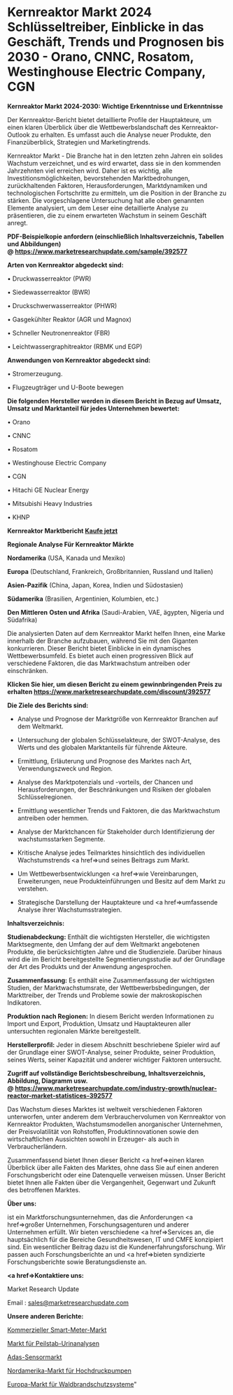 # Kernreaktor Markt 2024 Schlüsseltreiber, Einblicke in das Geschäft, Trends und Prognosen bis 2030 - Orano, CNNC, Rosatom, Westinghouse Electric Company, CGN

<strong>Kernreaktor Markt 2024-2030: Wichtige Erkenntnisse und Erkenntnisse</strong>

Der Kernreaktor-Bericht bietet detaillierte Profile der Hauptakteure, um einen klaren Überblick über die Wettbewerbslandschaft des Kernreaktor-Outlook zu erhalten. Es umfasst auch die Analyse neuer Produkte, den Finanzüberblick, Strategien und Marketingtrends.

Kernreaktor Markt - Die Branche hat in den letzten zehn Jahren ein solides Wachstum verzeichnet, und es wird erwartet, dass sie in den kommenden Jahrzehnten viel erreichen wird. Daher ist es wichtig, alle Investitionsmöglichkeiten, bevorstehenden Marktbedrohungen, zurückhaltenden Faktoren, Herausforderungen, Marktdynamiken und technologischen Fortschritte zu ermitteln, um die Position in der Branche zu stärken. Die vorgeschlagene Untersuchung hat alle oben genannten Elemente analysiert, um dem Leser eine detaillierte Analyse zu präsentieren, die zu einem erwarteten Wachstum in seinem Geschäft anregt.

<strong><b>PDF-Beispielkopie anfordern (einschließlich Inhaltsverzeichnis, Tabellen und Abbildungen) @ </b></strong><strong><a href=https://www.marketresearchupdate.com/sample/392577><strong>https://www.marketresearchupdate.com/sample/392577</u></a></strong></strong>

<strong>Arten von Kernreaktor abgedeckt sind:</strong>

• Druckwasserreaktor (PWR)

• Siedewasserreaktor (BWR)

• Druckschwerwasserreaktor (PHWR)

• Gasgekühlter Reaktor (AGR und Magnox)

• Schneller Neutronenreaktor (FBR)

• Leichtwassergraphitreaktor (RBMK und EGP)

<strong>Anwendungen von Kernreaktor abgedeckt sind:</strong>

• Stromerzeugung.

• Flugzeugträger und U-Boote bewegen

<strong>Die folgenden Hersteller werden in diesem Bericht in Bezug auf Umsatz, Umsatz und Marktanteil für jedes Unternehmen bewertet:</strong>

• Orano

• CNNC

• Rosatom

• Westinghouse Electric Company

• CGN

• Hitachi GE Nuclear Energy

• Mitsubishi Heavy Industries

• KHNP

<strong>Kernreaktor Marktbericht <a href=https://www.marketresearchupdate.com/buynow/392577>Kaufe jetzt</a></strong>

<strong>Regionale Analyse Für Kernreaktor Märkte</strong>

<strong>Nordamerika</strong> (USA, Kanada und Mexiko)

<strong>Europa</strong> (Deutschland, Frankreich, Großbritannien, Russland und Italien)

<strong>Asien-Pazifik</strong> (China, Japan, Korea, Indien und Südostasien)

<strong>Südamerika</strong> (Brasilien, Argentinien, Kolumbien, etc.)

<strong>Den Mittleren</strong> <strong>Osten und Afrika</strong> (Saudi-Arabien, VAE, ägypten, Nigeria und Südafrika)

Die analysierten Daten auf dem Kernreaktor Markt helfen Ihnen, eine Marke innerhalb der Branche aufzubauen, während Sie mit den Giganten konkurrieren. Dieser Bericht bietet Einblicke in ein dynamisches Wettbewerbsumfeld. Es bietet auch einen progressiven Blick auf verschiedene Faktoren, die das Marktwachstum antreiben oder einschränken.

<strong>Klicken Sie hier, um diesen Bericht zu einem gewinnbringenden Preis zu erhalten
</strong><strong><a href=https://www.marketresearchupdate.com/discount/392577>https://www.marketresearchupdate.com/discount/392577</b></u></strong></a>

<strong>Die Ziele des Berichts sind:</strong>

- Analyse und Prognose der Marktgröße von Kernreaktor Branchen auf dem Weltmarkt.

- Untersuchung der globalen Schlüsselakteure, der SWOT-Analyse, des Werts und des globalen Marktanteils für führende Akteure.

- Ermittlung, Erläuterung und Prognose des Marktes nach Art, Verwendungszweck und Region.

- Analyse des Marktpotenzials und -vorteils, der Chancen und Herausforderungen, der Beschränkungen und Risiken der globalen Schlüsselregionen.

- Ermittlung wesentlicher Trends und Faktoren, die das Marktwachstum antreiben oder hemmen.

- Analyse der Marktchancen für Stakeholder durch Identifizierung der wachstumsstarken Segmente.

- Kritische Analyse jedes Teilmarktes hinsichtlich des individuellen Wachstumstrends <a href=>und</a> seines Beitrags zum Markt.

- Um Wettbewerbsentwicklungen <a href=>wie</a> Vereinbarungen, Erweiterungen, neue Produkteinführungen und Besitz auf dem Markt zu verstehen.

- Strategische Darstellung der Hauptakteure und <a href=>umfas</a>sende Analyse ihrer Wachstumsstrategien.

<strong>Inhaltsverzeichnis:</strong>

<strong>Studienabdeckung:</strong> Enthält die wichtigsten Hersteller, die wichtigsten Marktsegmente, den Umfang der auf dem Weltmarkt angebotenen Produkte, die berücksichtigten Jahre und die Studienziele. Darüber hinaus wird die im Bericht bereitgestellte Segmentierungsstudie auf der Grundlage der Art des Produkts und der Anwendung angesprochen.

<strong>Zusammenfassung:</strong> Es enthält eine Zusammenfassung der wichtigsten Studien, der Marktwachstumsrate, der Wettbewerbsbedingungen, der Markttreiber, der Trends und Probleme sowie der makroskopischen Indikatoren.

<strong>Produktion nach Regionen:</strong> In diesem Bericht werden Informationen zu Import und Export, Produktion, Umsatz und Hauptakteuren aller untersuchten regionalen Märkte bereitgestellt.

<strong>Herstellerprofil:</strong> Jeder in diesem Abschnitt beschriebene Spieler wird auf der Grundlage einer SWOT-Analyse, seiner Produkte, seiner Produktion, seines Werts, seiner Kapazität und anderer wichtiger Faktoren untersucht.

<strong><b>Zugriff auf vollständige Berichtsbeschreibung, Inhaltsverzeichnis, Abbildung, Diagramm usw. @ </b></strong><strong><a href=https://www.marketresearchupdate.com/industry-growth/nuclear-reactor-market-statistices-392577>https://www.marketresearchupdate.com/industry-growth/nuclear-reactor-market-statistices-392577</a></strong>

Das Wachstum dieses Marktes ist weltweit verschiedenen Faktoren unterworfen, unter anderem dem Verbrauchervolumen von Kernreaktor von Kernreaktor Produkten, Wachstumsmodellen anorganischer Unternehmen, der Preisvolatilität von Rohstoffen, Produktinnovationen sowie den wirtschaftlichen Aussichten sowohl in Erzeuger- als auch in Verbraucherländern.

Zusammenfassend bietet Ihnen dieser Bericht <a href=>einen</a> klaren Überblick über alle Fakten des Marktes, ohne dass Sie auf einen anderen Forschungsbericht oder eine Datenquelle verweisen müssen. Unser Bericht bietet Ihnen alle Fakten über die Vergangenheit, Gegenwart und Zukunft des betroffenen Marktes.

<strong>Über uns:</strong>

 ist ein Marktforschungsunternehmen, das die Anforderungen <a href=>großer</a> Unternehmen, Forschungsagenturen und anderer Unternehmen erfüllt. Wir bieten verschiedene <a href=>Services</a> an, die hauptsächlich für die Bereiche Gesundheitswesen, IT und CMFE konzipiert sind. Ein wesentlicher Beitrag dazu ist die Kundenerfahrungsforschung. Wir passen auch Forschungsberichte an und <a href=>bieten</a> syndizierte Forschungsberichte sowie Beratungsdienste an.

<strong><a href=>Kontaktiere uns:</a></strong>

Market Research Update

Email : sales@marketresearchupdate.com

<strong>Unsere anderen Berichte:</strong>

<a href=https://www.linkedin.com/pulse/commercial-smart-meter-market-2023-future-scope-demands>Kommerzieller Smart-Meter-Markt</a>

<a href=https://www.linkedin.com/pulse/dipstick-urinalysis-market-report-2023-top-company-trends>Markt für Peilstab-Urinanalysen</a>

<a href=https://www.linkedin.com/pulse/adas-sensor-market-outlooks-2023-size-shares>Adas-Sensormarkt</a>

<a href=https://www.linkedin.com/pulse/north-america-high-pressure-pumps-market-2023-2030>Nordamerika-Markt für Hochdruckpumpen</a>

<a href=https://www.linkedin.com/pulse/europe-wildfire-protection-system-market-oeeff/>Europa-Markt für Waldbrandschutzsysteme</a>"
